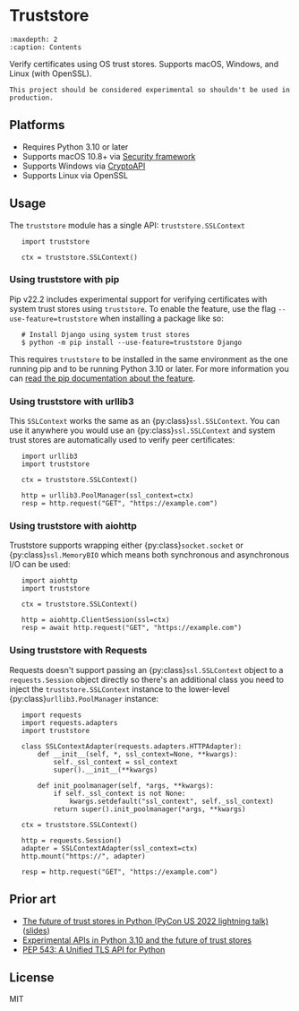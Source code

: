 # Truststore

```{toctree}
:maxdepth: 2
:caption: Contents
```

Verify certificates using OS trust stores. Supports macOS, Windows, and Linux (with OpenSSL).

```{warning}
This project should be considered experimental so shouldn't be used in production.
```

## Platforms

- Requires Python 3.10 or later
- Supports macOS 10.8+ via [Security framework](https://developer.apple.com/documentation/security)
- Supports Windows via [CryptoAPI](https://docs.microsoft.com/en-us/windows/win32/seccrypto/cryptography-functions#certificate-verification-functions)
- Supports Linux via OpenSSL

## Usage

The `truststore` module has a single API: `truststore.SSLContext`

```{code-block} python
   import truststore

   ctx = truststore.SSLContext()
```

### Using truststore with pip

Pip v22.2 includes experimental support for verifying certificates with system trust stores using `truststore`. To enable the feature, use the flag `--use-feature=truststore` when installing a package like so:

```{code-block} bash
   # Install Django using system trust stores
   $ python -m pip install --use-feature=truststore Django
```

This requires `truststore` to be installed in the same environment as the one running pip and to be running Python 3.10 or later. For more information you can [read the pip documentation about the feature](https://pip.pypa.io/en/stable/user_guide/#using-system-trust-stores-for-verifying-https).

### Using truststore with urllib3

This `SSLContext` works the same as an {py:class}`ssl.SSLContext`.
You can use it anywhere you would use an {py:class}`ssl.SSLContext` and
system trust stores are automatically used to verify peer certificates:

```{code-block} python
   import urllib3
   import truststore

   ctx = truststore.SSLContext()

   http = urllib3.PoolManager(ssl_context=ctx)
   resp = http.request("GET", "https://example.com")
```

### Using truststore with aiohttp

Truststore supports wrapping either {py:class}`socket.socket` or {py:class}`ssl.MemoryBIO` which means both synchronous and asynchronous I/O can be used:

```{code-block} python
   import aiohttp
   import truststore

   ctx = truststore.SSLContext()

   http = aiohttp.ClientSession(ssl=ctx)
   resp = await http.request("GET", "https://example.com")
```

### Using truststore with Requests

Requests doesn't support passing an {py:class}`ssl.SSLContext` object to a `requests.Session` object directly so there's an additional class you need to inject the `truststore.SSLContext` instance to the lower-level {py:class}`urllib3.PoolManager` instance:

```{code-block} python
   import requests
   import requests.adapters
   import truststore

   class SSLContextAdapter(requests.adapters.HTTPAdapter):
       def __init__(self, *, ssl_context=None, **kwargs):
           self._ssl_context = ssl_context
           super().__init__(**kwargs)

       def init_poolmanager(self, *args, **kwargs):
           if self._ssl_context is not None:
               kwargs.setdefault("ssl_context", self._ssl_context)
           return super().init_poolmanager(*args, **kwargs)

   ctx = truststore.SSLContext()

   http = requests.Session()
   adapter = SSLContextAdapter(ssl_context=ctx)
   http.mount("https://", adapter)

   resp = http.request("GET", "https://example.com")
```

## Prior art

* [The future of trust stores in Python (PyCon US 2022 lightning talk)](https://youtu.be/1IiL31tUEVk?t=698) ([slides](https://speakerdeck.com/sethmlarson/the-future-of-trust-stores-in-python))
* [Experimental APIs in Python 3.10 and the future of trust stores](https://sethmlarson.dev/blog/2021-11-27/experimental-python-3.10-apis-and-trust-stores)
* [PEP 543: A Unified TLS API for Python](https://www.python.org/dev/peps/pep-0543)

## License

MIT
